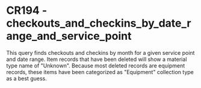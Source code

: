 


# CR194 - checkouts_and_checkins_by_date_range_and_service_point
<p>

This query finds checkouts and checkins by month for a given service point and date range. Item records that have been deleted will show a material type name of "Unknown". Because most deleted records are equipment records, these items have been categorized as "Equipment" collection type as a best guess.
